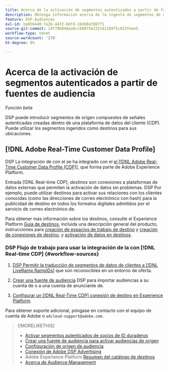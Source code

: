 ```yaml
---
title: Acerca de la activación de segmentos autenticados a partir de fuentes de audiencia
description: Obtenga información acerca de la ingesta de segmentos de origen desde una plataforma de datos de clientes.
feature: DSP Audiences
exl-id: ba056440-fa2b-4472-bbfd-16dd0af887f1
source-git-commit: 14f78b89dea8cc680756232c6116975c652feee5
workflow-type: tm+mt
source-wordcount: '278'
ht-degree: 0%

---
```


# Acerca de la activación de segmentos autenticados a partir de fuentes de audiencia

<!-- Doesn't specifically explain what you can do in our UI -->
*Función beta*

DSP puede introducir segmentos de origen compuestos de señales autenticadas creadas dentro de una plataforma de datos del cliente (CDP). Puede utilizar los segmentos ingeridos como destinos para sus ubicaciones.

## [!DNL Adobe Real-Time Customer Data Profile]

DSP La integración de con el se ha integrado con el [el [!DNL Adobe Real-Time Customer Data Profile (CDP)]](https://experienceleague.adobe.com/docs/experience-platform/rtcdp/overview.html), que forma parte de Adobe Experience Platform.

Entrada [!DNL Real-time CDP], *destinos* son conexiones a plataformas de datos externas que permiten la activación de datos sin problemas. DSP Por ejemplo, puede utilizar destinos para activar sus relaciones con los clientes conocidas (como las direcciones de correo electrónico con hash) para la publicidad de destino en todos los formatos digitales admitidos por el servicio de correo electrónico de.

Para obtener más información sobre los destinos, consulte el Experience Platform [Guía de destinos](https://experienceleague.adobe.com/docs/experience-platform/destinations/home.html), incluida una descripción general del producto, instrucciones para [creación de espacios de trabajo de destino](https://experienceleague.adobe.com/docs/experience-platform/destinations/ui/destinations-workspace.html) y [creación de conexiones de destino](https://experienceleague.adobe.com/docs/experience-platform/destinations/ui/connect-destination.html), y [activación de datos en destinos](https://experienceleague.adobe.com/docs/experience-platform/destinations/ui/activate/activate-segment-streaming-destinations.html).

### DSP Flujo de trabajo para usar la integración de la con [!DNL Real-time CDP] {#workflow-sources}

<!-- Make sure that titles make the distinctions clear -- everything can't be "Activate XXX." -->

1. [DSP Permitir la traducción de segmentos de datos de clientes a [!DNL LiveRamp RampIDs]](source-durable-id.md) que son reconocibles en un entorno de oferta.<!-- I don't think I need this here: This requires DSP account-level and campaign-level settings to enable segment sharing with [!DNL LiveRamp], which will translate customer data to [!DNL RampIDs] to create targetable segments. Your DSP account team will perform this configuration. -->

1. [Crear una fuente de audiencia](source-create.md) DSP para importar audiencias a su cuenta de o a una cuenta de anunciante de.

1. [Configurar un [!DNL Real-Time CDP] conexión de destino en Experience Platform](https://experienceleague.adobe.com/docs/experience-platform/destinations/catalog/advertising/adobe-advertising-cloud-connection.html).

Para obtener soporte adicional, póngase en contacto con el equipo de cuenta de Adobe o `adcloud-support@adobe.com`.

>[!MORELIKETHIS]
>
>* [Activar segmentos autenticados de socios de ID duraderos](source-durable-id.md)
>* [Crear una fuente de audiencia para activar audiencias de origen](source-create.md)
>* [Configuración de origen de audiencia](source-settings.md)
>* [Conexión de Adobe DSP Advertising](https://experienceleague.adobe.com/docs/experience-platform/destinations/catalog/advertising/adobe-advertising-cloud-connection.html)
>* Adobe Experience Platform [Resumen del catálogo de destinos](https://experienceleague.adobe.com/docs/experience-platform/destinations/catalog/overview.html)
>* [Acerca de Audience Management](/help/dsp/audiences/audience-about.md)

